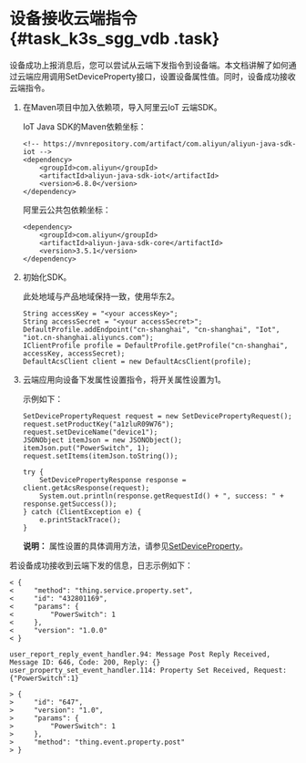 # 设备接收云端指令 {#task_k3s_sgg_vdb .task}

设备成功上报消息后，您可以尝试从云端下发指令到设备端。本文档讲解了如何通过云端应用调用SetDeviceProperty接口，设置设备属性值。同时，设备成功接收云端指令。

1.  在Maven项目中加入依赖项，导入阿里云IoT 云端SDK。 

    IoT Java SDK的Maven依赖坐标：

    ``` {#codeblock_s9o_8rl_iqr}
    <!-- https://mvnrepository.com/artifact/com.aliyun/aliyun-java-sdk-iot -->
    <dependency>
        <groupId>com.aliyun</groupId>
        <artifactId>aliyun-java-sdk-iot</artifactId>
        <version>6.8.0</version>
    </dependency>
    ```

    阿里云公共包依赖坐标：

    ``` {#codeblock_hsc_j1i_cpr}
    <dependency>
        <groupId>com.aliyun</groupId>
        <artifactId>aliyun-java-sdk-core</artifactId>
        <version>3.5.1</version>
    </dependency>
    ```

2.  初始化SDK。 

    此处地域与产品地域保持一致，使用华东2。

    ``` {#codeblock_p8f_ert_i0t}
    String accessKey = "<your accessKey>";
    String accessSecret = "<your accessSecret>";
    DefaultProfile.addEndpoint("cn-shanghai", "cn-shanghai", "Iot", "iot.cn-shanghai.aliyuncs.com");
    IClientProfile profile = DefaultProfile.getProfile("cn-shanghai", accessKey, accessSecret);
    DefaultAcsClient client = new DefaultAcsClient(profile); 
    ```

3.  云端应用向设备下发属性设置指令，将开关属性设置为1。 

    示例如下：

    ``` {#codeblock_1jv_uzx_x28}
    SetDevicePropertyRequest request = new SetDevicePropertyRequest();
    request.setProductKey("a1zluR09W76");
    request.setDeviceName("device1");
    JSONObject itemJson = new JSONObject();
    itemJson.put("PowerSwitch", 1);
    request.setItems(itemJson.toString());
    
    try {
        SetDevicePropertyResponse response = client.getAcsResponse(request);
        System.out.println(response.getRequestId() + ", success: " + response.getSuccess());
    } catch (ClientException e) {
        e.printStackTrace();
    }
    ```

    **说明：** 属性设置的具体调用方法，请参见[SetDeviceProperty](../../../../intl.zh-CN/云端开发指南/云端API参考/设备管理/SetDeviceProperty.md#)。


若设备成功接收到云端下发的信息，日志示例如下：

``` {#codeblock_s1w_xit_eo5}
< {
<     "method": "thing.service.property.set",
<     "id": "432801169",
<     "params": {
<         "PowerSwitch": 1
<     },
<     "version": "1.0.0"
< }

user_report_reply_event_handler.94: Message Post Reply Received, Message ID: 646, Code: 200, Reply: {}
user_property_set_event_handler.114: Property Set Received, Request: {"PowerSwitch":1}

> {
>     "id": "647",
>     "version": "1.0",
>     "params": {
>         "PowerSwitch": 1
>     },
>     "method": "thing.event.property.post"
> }
```

